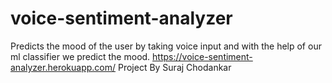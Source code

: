 # voice-sentiment-analyzer
Predicts the mood of the user by taking voice input and with the help of our ml classifier we predict the mood.
https://voice-sentiment-analyzer.herokuapp.com/ 
Project By Suraj Chodankar
